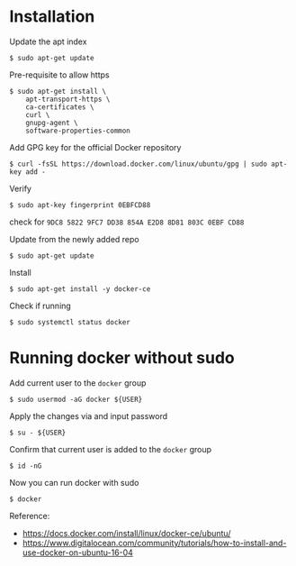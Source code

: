# Installation

Update the apt index
```
$ sudo apt-get update
```

Pre-requisite to allow https
```
$ sudo apt-get install \
    apt-transport-https \
    ca-certificates \
    curl \
    gnupg-agent \
    software-properties-common
```

Add GPG key for the official Docker repository 
```
$ curl -fsSL https://download.docker.com/linux/ubuntu/gpg | sudo apt-key add -
```

Verify
```
$ sudo apt-key fingerprint 0EBFCD88
```
check for `9DC8 5822 9FC7 DD38 854A E2D8 8D81 803C 0EBF CD88`

Update from the newly added repo
```
$ sudo apt-get update
```


Install
```
$ sudo apt-get install -y docker-ce
```

Check if running
```
$ sudo systemctl status docker
```


# Running docker without sudo
Add current user to the `docker` group
```
$ sudo usermod -aG docker ${USER}
```

Apply the changes via and input password
```
$ su - ${USER}
```

Confirm that current user is added to the `docker` group
```
$ id -nG
```

Now you can run docker with sudo
```
$ docker
```


Reference:
- https://docs.docker.com/install/linux/docker-ce/ubuntu/
- https://www.digitalocean.com/community/tutorials/how-to-install-and-use-docker-on-ubuntu-16-04

